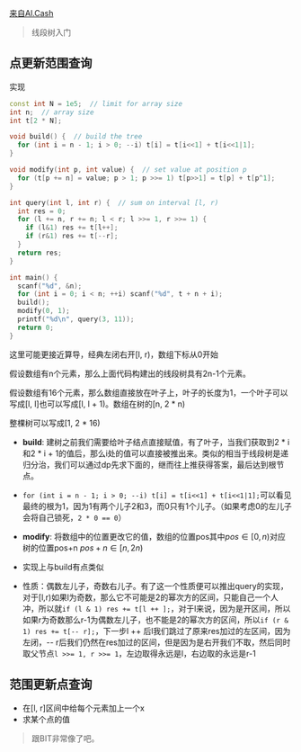 [来自Al.Cash](https://codeforces.com/blog/entry/18051)

> 线段树入门

## 点更新范围查询

实现

```c++
const int N = 1e5;  // limit for array size
int n;  // array size
int t[2 * N];

void build() {  // build the tree
  for (int i = n - 1; i > 0; --i) t[i] = t[i<<1] + t[i<<1|1];
}

void modify(int p, int value) {  // set value at position p
  for (t[p += n] = value; p > 1; p >>= 1) t[p>>1] = t[p] + t[p^1];
}

int query(int l, int r) {  // sum on interval [l, r)
  int res = 0;
  for (l += n, r += n; l < r; l >>= 1, r >>= 1) {
    if (l&1) res += t[l++];
    if (r&1) res += t[--r];
  }
  return res;
}

int main() {
  scanf("%d", &n);
  for (int i = 0; i < n; ++i) scanf("%d", t + n + i);
  build();
  modify(0, 1);
  printf("%d\n", query(3, 11));
  return 0;
}
```

这里可能更接近算导，经典左闭右开[l, r)，数组下标从0开始

假设数组有n个元素，那么上面代码构建出的线段树具有2n-1个元素。

假设数组有16个元素，那么数组直接放在叶子上，叶子的长度为1，一个叶子可以写成[l, l]也可以写成[l, l + 1)。数组在树的[n, 2 * n)

整棵树可以写成[1, 2 * 16)

- **build**: 建树之前我们需要给叶子结点直接赋值，有了叶子，当我们获取到2 * i和2 * i + 1的值后，那么i处的值可以直接被推出来。类似的相当于线段树是递归分治，我们可以通过dp先求下面的，继而往上推获得答案，最后达到根节点。

- `for (int i = n - 1; i > 0; --i) t[i] = t[i<<1] + t[i<<1|1];`可以看见最终的根为1，因为1有两个儿子2和3，而0只有1个儿子。（如果考虑0的左儿子会将自己锁死，`2 * 0 == 0`）

- **modify**: 将数组中的位置更改它的值，数组的位置pos其中$pos\in [0,n)$对应树的位置pos+n  $pos+n\in[n,2n)$

- 实现上与build有点类似

- 性质：偶数左儿子，奇数右儿子。有了这一个性质便可以推出query的实现，对于[l,r)如果l为奇数，那么它不可能是2的幂次方的区间，只能自己一个人冲，所以就`if (l & 1) res += t[l ++ ];`，对于l来说，因为是开区间，所以如果r为奇数那么r-1为偶数左儿子，也不能是2的幂次方的区间，所以`if (r & 1) res += t[-- r];`，下一步l ++ 后l我们跳过了原来res加过的左区间，因为左闭，-- r后我们仍然在res加过的区间，但是因为是右开我们不取，然后同时取父节点`l >>= 1, r >>= 1`，左边取得永远是l，右边取的永远是r-1

## 范围更新点查询

- 在[l, r]区间中给每个元素加上一个x
- 求某个点的值

> 跟BIT非常像了吧。

